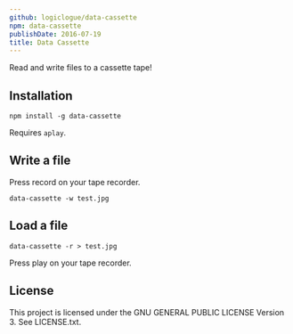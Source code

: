 ```yaml
---
github: logiclogue/data-cassette
npm: data-cassette
publishDate: 2016-07-19
title: Data Cassette
---
```


Read and write files to a cassette tape!

## Installation

`npm install -g data-cassette`

Requires `aplay`.

## Write a file

Press record on your tape recorder.

`data-cassette -w test.jpg`

## Load a file

`data-cassette -r > test.jpg`

Press play on your tape recorder.

## License

This project is licensed under the GNU GENERAL PUBLIC LICENSE Version 3. See
LICENSE.txt.
